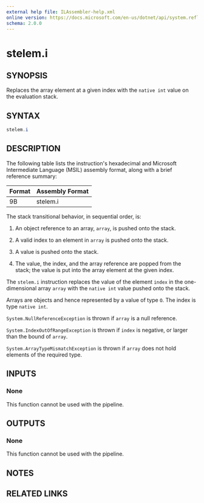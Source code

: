 ```yaml
---
external help file: ILAssembler-help.xml
online version: https://docs.microsoft.com/en-us/dotnet/api/system.reflection.emit.opcodes.stelem_i
schema: 2.0.0
---
```


# stelem.i

## SYNOPSIS

Replaces the array element at a given index with the `native int` value on the evaluation stack.

## SYNTAX

```powershell
stelem.i
```

## DESCRIPTION

The following table lists the instruction's hexadecimal and Microsoft Intermediate Language (MSIL) assembly format, along with a brief reference summary:

| Format | Assembly Format |
| ------ | --------------- |
| 9B     | stelem.i        |

 The stack transitional behavior, in sequential order, is:

1.  An object reference to an array, `array`, is pushed onto the stack.

2.  A valid index to an element in `array` is pushed onto the stack.

3.  A value is pushed onto the stack.

4.  The value, the index, and the array reference are popped from the stack; the value is put into the array element at the given index.

 The `stelem.i` instruction replaces the value of the element `index` in the one-dimensional array `array` with the `native int` value pushed onto the stack.

 Arrays are objects and hence represented by a value of type `O`. The index is type `native int`.

 `System.NullReferenceException` is thrown if `array` is a null reference.

 `System.IndexOutOfRangeException` is thrown if `index` is negative, or larger than the bound of `array`.

 `System.ArrayTypeMismatchException` is thrown if `array` does not hold elements of the required type.

## INPUTS

### None

This function cannot be used with the pipeline.

## OUTPUTS

### None

This function cannot be used with the pipeline.

## NOTES

## RELATED LINKS
